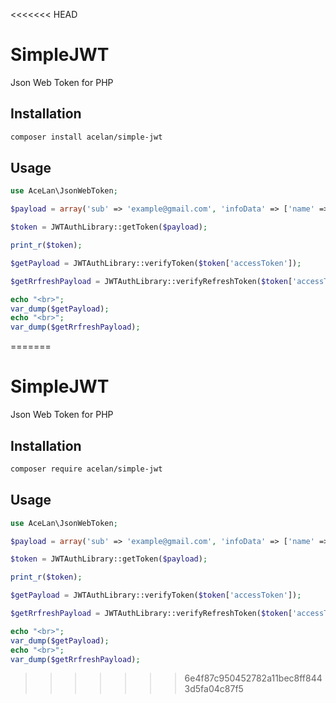 <<<<<<< HEAD
# SimpleJWT
Json Web Token for PHP

## Installation

```bash
composer install acelan/simple-jwt
```

## Usage

```php
use AceLan\JsonWebToken;

$payload = array('sub' => 'example@gmail.com', 'infoData' => ['name' => 'David']);

$token = JWTAuthLibrary::getToken($payload);

print_r($token);

$getPayload = JWTAuthLibrary::verifyToken($token['accessToken']);

$getRrfreshPayload = JWTAuthLibrary::verifyRefreshToken($token['accessToken'], $token['refreshToken']);

echo "<br>";
var_dump($getPayload);
echo "<br>";
var_dump($getRrfreshPayload);
```
=======
# SimpleJWT
Json Web Token for PHP

## Installation

```bash
composer require acelan/simple-jwt
```

## Usage

```php
use AceLan\JsonWebToken;

$payload = array('sub' => 'example@gmail.com', 'infoData' => ['name' => 'David']);

$token = JWTAuthLibrary::getToken($payload);

print_r($token);

$getPayload = JWTAuthLibrary::verifyToken($token['accessToken']);

$getRrfreshPayload = JWTAuthLibrary::verifyRefreshToken($token['accessToken'], $token['refreshToken']);

echo "<br>";
var_dump($getPayload);
echo "<br>";
var_dump($getRrfreshPayload);
```
>>>>>>> 6e4f87c950452782a11bec8ff8443d5fa04c87f5

